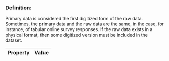 ### Definition:

Primary data is considered the first digitized form of the raw data. Sometimes, the primary data and the raw data are the same,
in the case, for instance, of tabular online survey responses. If the raw data exists in a physical format, then some digitized 
version must be included in the dataset.


| Property | Value |
|----------|--------|
